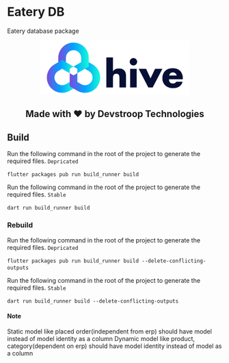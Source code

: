 # Eatery DB
 Eatery database package

<p align="center">
  <img src="https://raw.githubusercontent.com/hivedb/hive/master/.github/logo_transparent.svg?sanitize=true" width="350px">
</p>

<h2 align="center">Made with ❤ by Devstroop Technologies</h2>

## Build

Run the following command in the root of the project to generate the required files.
`Depricated`
```
flutter packages pub run build_runner build
```
Run the following command in the root of the project to generate the required files.
`Stable`
```
dart run build_runner build
```
### Rebuild

Run the following command in the root of the project to generate the required files.
`Depricated`
```
flutter packages pub run build_runner build --delete-conflicting-outputs
```
Run the following command in the root of the project to generate the required files.
`Stable`
```
dart run build_runner build --delete-conflicting-outputs
```
#### Note
Static model like placed order(independent from erp) should have model instead of model identity as a column
Dynamic model like product, category(dependent on erp) should have model identity instead of model as a column
